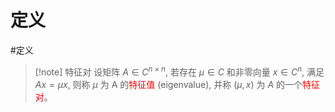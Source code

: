 # 定义
#定义 
>[!note] 特征对
设矩阵 $A\in C^{n\times n}$, 若存在 $\mu\in C$ 和非零向量 $x\in C^n$,
满足 $Ax=\mu x$, 则称 $\mu$ 为 A 的<font color="#ff0000">特征值 </font>(eigenvalue), 并称 $(\mu,x)$ 为 $A$ 的一个<font color="#ff0000">特征对</font>。